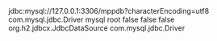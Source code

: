
<datasource jta="false" jndi-name="java:jboss/datasources/ProjectDS" pool-name="ProjectDS" enabled="true" use-ccm="false">
    <connection-url>jdbc:mysql://127.0.0.1:3306/mppdb?characterEncoding=utf8</connection-url>
    <driver-class>com.mysql.jdbc.Driver</driver-class>
    <driver>mysql</driver>
    <security>
        <user-name>root</user-name>
    </security>
    <validation>
        <validate-on-match>false</validate-on-match>
        <background-validation>false</background-validation>
    </validation>
    <statement>
        <share-prepared-statements>false</share-prepared-statements>
    </statement>
</datasource>
<drivers>
    <driver name="h2" module="com.h2database.h2">
        <xa-datasource-class>org.h2.jdbcx.JdbcDataSource</xa-datasource-class>
    </driver>
    <driver name="mysql" module="com.mysql">
        <xa-datasource-class>com.mysql.jdbc.Driver</xa-datasource-class>
    </driver>
</drivers>
